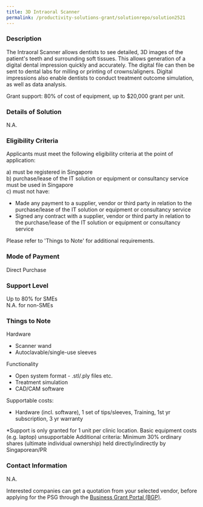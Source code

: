 ```yaml
---
title: 3D Intraoral Scanner
permalink: /productivity-solutions-grant/solutionrepo/solution2521
---
```


### Description

The Intraoral Scanner allows dentists to see detailed, 3D images of the patient's teeth and surrounding soft tissues. This allows generation of a digital dental impression quickly and accurately. The digital file can then be sent to dental labs for milling or printing of crowns/aligners. Digital impressions also enable dentists to conduct treatment outcome simulation, as well as data analysis.

Grant support: 80% of cost of equipment, up to $20,000 grant per unit.

### Details of Solution

N.A.

### Eligibility Criteria

Applicants must meet the following eligibility criteria at the point of application:

a) must be registered in Singapore <br>
b) purchase/lease of the IT solution or equipment or consultancy service must be used in Singapore <br>
c) must not have:
- Made any payment to a supplier, vendor or third party in relation to the purchase/lease of the IT solution or equipment or consultancy service
- Signed any contract with a supplier, vendor or third party in relation to the purchase/lease of the IT solution or equipment or consultancy service

Please refer to 'Things to Note' for additional requirements.

### Mode of Payment
Direct Purchase

### Support Level
Up to 80% for SMEs <br>
N.A. for non-SMEs

### Things to Note
Hardware
- Scanner wand
- Autoclavable/single-use sleeves

Functionality
- Open system format - .stl/.ply files etc.
- Treatment simulation 
- CAD/CAM software

Supportable costs: 
- Hardware (incl. software), 1 set of tips/sleeves, Training, 1st yr subscription, 3 yr warranty

*Support is only granted for 1 unit per clinic location.
Basic equipment costs (e.g. laptop) unsupportable
Additional criteria: Minimum 30% ordinary shares (ultimate individual ownership) held directly/indirectly by Singaporean/PR

### Contact Information
N.A.

Interested companies can get a quotation from your selected vendor, before applying for the PSG through the <a target='_blank' rel='noopener' href='https://www.businessgrants.gov.sg/'>Business Grant Portal (BGP)</a>.
